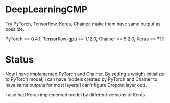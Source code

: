 # DeepLearningCMP

Try PyTorch, Tensorflow, Keras, Chainer, make them have same output as possible.

PyTorch == 0.4.1, Tensorflow-gpu == 1.12.0, Chainer == 5.2.0, Keras == ???

# Status

Now I have implemented PyTorch and Chainer. By setting a weight initializer to PyTorch model, I can have models created by PyTorch and Chainer to have same outputs for most layers(I can't figure Dropout layer out). 

I also had Keras implemented model by different versions of Keras.
